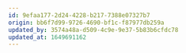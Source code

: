 ```yaml
---
id: 9efaa177-2d24-4228-b217-7388e07327b7
origin: bb6f7d99-9726-4690-bf1c-f87977db259a
updated_by: 3574a48a-d509-4c9e-9e37-5b83b6cfdc78
updated_at: 1649691162
---
```


